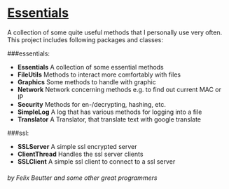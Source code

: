 # [Essentials](https://github.com/leethaxor/Essentials/)

A collection of some quite useful methods that I personally use very often. This project includes following packages and classes:

###essentials:
- **Essentials** A collection of some essential methods
- **FileUtils** Methods to interact more comfortably with files
- **Graphics** Some methods to handle with graphic
- **Network** Network concerning methods e.g. to find out current MAC or IP
- **Security** Methods for en-/decrypting, hashing, etc.
- **SimpleLog** A log that has various methods for logging into a file
- **Translator** A Translator, that translate text with google translate

###ssl:
- **SSLServer** A simple ssl encrypted server
- **ClientThread** Handles the ssl server clients 
- **SSLClient** A simple ssl client to connect to a ssl server

###### by Felix Beutter and some other great programmers
